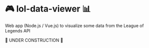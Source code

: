 # :video_game: lol-data-viewer :bar_chart:
Web app (Node.js / Vue.js) to visualize some data from the League of Legends API 

:construction: UNDER CONSTRUCTION :construction:


